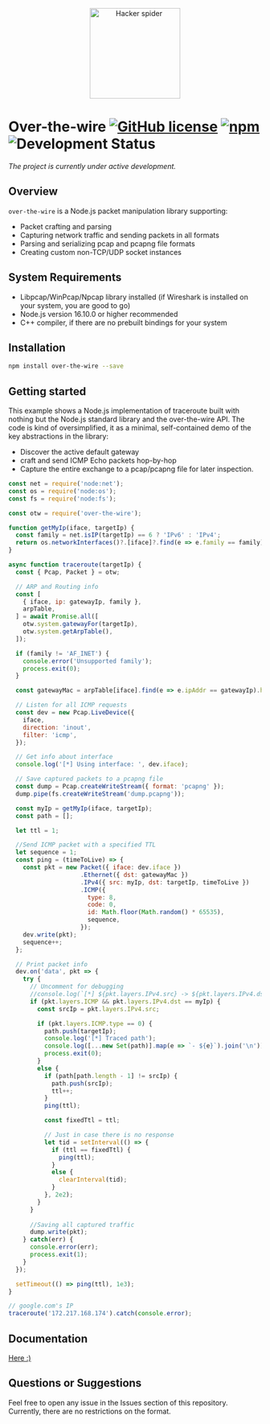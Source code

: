 <p align='center'>
  <img src='assets/s1.svg' width='180' alt='Hacker spider'>
</p>


# Over-the-wire [![GitHub license](https://img.shields.io/github/license/vaguue/over-the-wire?style=flat)](https://github.com/vaguue/over-the-wire/blob/main/LICENSE) [![npm](https://img.shields.io/npm/v/over-the-wire)](https://www.npmjs.com/package/over-the-wire) ![Development Status](https://img.shields.io/badge/status-in_development-orange)

*The project is currently under active development.*

## Overview
`over-the-wire` is a Node.js packet manipulation library supporting:
- Packet crafting and parsing
- Capturing network traffic and sending packets in all formats
- Parsing and serializing pcap and pcapng file formats
- Creating custom non-TCP/UDP socket instances

## System Requirements
- Libpcap/WinPcap/Npcap library installed (if Wireshark is installed on your system, you are good to go)
- Node.js version 16.10.0 or higher recommended
- C++ compiler, if there are no prebuilt bindings for your system

## Installation

```bash
npm install over-the-wire --save
```

## Getting started
This example shows a Node.js implementation of traceroute built with nothing but the Node.js standard library and the over-the-wire API.
The code is kind of oversimplified, it as a minimal, self-contained demo of the key abstractions in the library:
- Discover the active default gateway
- craft and send ICMP Echo packets hop-by-hop
- Capture the entire exchange to a pcap/pcapng file for later inspection.
```javascript
const net = require('node:net');
const os = require('node:os');
const fs = require('node:fs');

const otw = require('over-the-wire');

function getMyIp(iface, targetIp) {
  const family = net.isIP(targetIp) == 6 ? 'IPv6' : 'IPv4';
  return os.networkInterfaces()?.[iface]?.find(e => e.family == family)?.address;
}

async function traceroute(targetIp) {
  const { Pcap, Packet } = otw;

  // ARP and Routing info
  const [
    { iface, ip: gatewayIp, family },
    arpTable,
  ] = await Promise.all([
    otw.system.gatewayFor(targetIp),
    otw.system.getArpTable(),
  ]);

  if (family != 'AF_INET') {
    console.error('Unsupported family');
    process.exit(0);
  }

  const gatewayMac = arpTable[iface].find(e => e.ipAddr == gatewayIp).hwAddr;

  // Listen for all ICMP requests
  const dev = new Pcap.LiveDevice({
    iface,
    direction: 'inout',
    filter: 'icmp',
  });

  // Get info about interface
  console.log('[*] Using interface: ', dev.iface);

  // Save captured packets to a pcapng file
  const dump = Pcap.createWriteStream({ format: 'pcapng' });
  dump.pipe(fs.createWriteStream('dump.pcapng'));

  const myIp = getMyIp(iface, targetIp);
  const path = [];

  let ttl = 1;

  //Send ICMP packet with a specified TTL
  let sequence = 1;
  const ping = (timeToLive) => {
    const pkt = new Packet({ iface: dev.iface })
                    .Ethernet({ dst: gatewayMac })
                    .IPv4({ src: myIp, dst: targetIp, timeToLive })
                    .ICMP({ 
                      type: 8,
                      code: 0,
                      id: Math.floor(Math.random() * 65535),
                      sequence,
                    });
    dev.write(pkt);
    sequence++;
  };

  // Print packet info
  dev.on('data', pkt => {
    try {
      // Uncomment for debugging
      //console.log(`[*] ${pkt.layers.IPv4.src} -> ${pkt.layers.IPv4.dst} (${pkt.layers.ICMP.type}), ttl: ${ttl}, [${path.join()}]`);
      if (pkt.layers.ICMP && pkt.layers.IPv4.dst == myIp) {
        const srcIp = pkt.layers.IPv4.src;

        if (pkt.layers.ICMP.type == 0) {
          path.push(targetIp);
          console.log('[*] Traced path');
          console.log([...new Set(path)].map(e => `- ${e}`).join('\n'));
          process.exit(0);
        }
        else {
          if (path[path.length - 1] != srcIp) {
            path.push(srcIp);
            ttl++;
          }
          ping(ttl);

          const fixedTtl = ttl;

          // Just in case there is no response
          let tid = setInterval(() => {
            if (ttl == fixedTtl) {
              ping(ttl);
            }
            else {
              clearInterval(tid);
            }
          }, 2e2);
        }
      }
      
      //Saving all captured traffic
      dump.write(pkt);
    } catch(err) {
      console.error(err);
      process.exit(1);
    }
  });

  setTimeout(() => ping(ttl), 1e3);
}

// google.com's IP
traceroute('172.217.168.174').catch(console.error);
```

## Documentation

[Here :)](https://vaguue.github.io/over-the-wire)

## Questions or Suggestions
Feel free to open any issue in the Issues section of this repository. Currently, there are no restrictions on the format.
